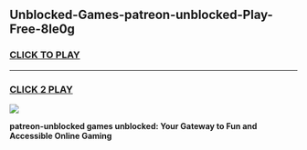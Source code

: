 
## Unblocked-Games-patreon-unblocked-Play-Free-8le0g
<h3>
<a href="https://premium76.site?title=patreon-unblocked&ref=18A1">CLICK TO PLAY</a></h3>
<hr>

<h3>
<a href="https://premium76.site?title=patreon-unblocked&ref=18A1">CLICK 2 PLAY</a>
  
</h3>

<a href="https://premium76.site?title=patreon-unblocked&ref=18A1"><img src="https://clearcache.store/games.png"></a>


**patreon-unblocked games unblocked: Your Gateway to Fun and Accessible Online Gaming**
